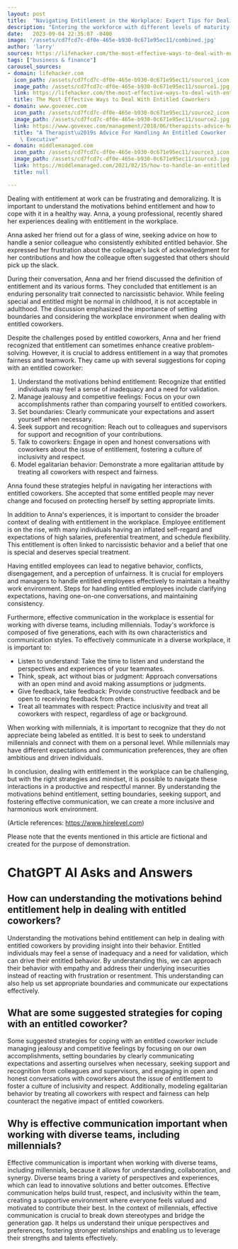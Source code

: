 ```yaml
---
layout: post
title:  "Navigating Entitlement in the Workplace: Expert Tips for Dealing with Entitled Coworkers"
description: "Entering the workforce with different levels of maturity, emotional intelligence, and understanding of power structures and systemic inequities often leads to encounters with entitled coworkers who feel deserving of certain privileges and dismissive of feedback. Here are expert tips for navigating interactions with such coworkers."
date:   2023-09-04 22:35:07 -0400
image: '/assets/cd7fcd7c-df0e-465e-b930-0c671e95ec11/combined.jpg'
author: 'larry'
sources: https://lifehacker.com/the-most-effective-ways-to-deal-with-entitled-coworkers-1850792623?utm_source=regular https://www.govexec.com/management/2018/06/therapists-advice-handling-entitled-coworker/149381/ https://middlemanaged.com/2021/02/15/how-to-handle-an-entitled-employee-a-step-by-step-guide/ https://hirelevel.com/2018/10/01/coworker-compatibility-in-a-multi-generational-workplace/ https://www.quickanddirtytips.com/articles/5-ways-to-deal-with-entitled-people/ https://middlemanaged.com/2021/02/15/how-to-handle-an-entitled-employee-a-step-by-step-guide/
tags: ["business & finance"]
carousel_sources:
- domain: lifehacker.com
  icon_path: /assets/cd7fcd7c-df0e-465e-b930-0c671e95ec11/source1_icon.jpg
  image_path: /assets/cd7fcd7c-df0e-465e-b930-0c671e95ec11/source1.jpg
  link: https://lifehacker.com/the-most-effective-ways-to-deal-with-entitled-coworkers-1850792623?utm_source=regular
  title: The Most Effective Ways to Deal With Entitled Coworkers
- domain: www.govexec.com
  icon_path: /assets/cd7fcd7c-df0e-465e-b930-0c671e95ec11/source2_icon.jpg
  image_path: /assets/cd7fcd7c-df0e-465e-b930-0c671e95ec11/source2.jpg
  link: https://www.govexec.com/management/2018/06/therapists-advice-handling-entitled-coworker/149381/
  title: "A Therapist\u2019s Advice For Handling An Entitled Coworker - Government\
    \ Executive"
- domain: middlemanaged.com
  icon_path: /assets/cd7fcd7c-df0e-465e-b930-0c671e95ec11/source3_icon.jpg
  image_path: /assets/cd7fcd7c-df0e-465e-b930-0c671e95ec11/source3.jpg
  link: https://middlemanaged.com/2021/02/15/how-to-handle-an-entitled-employee-a-step-by-step-guide/
  title: null

---
```


Dealing with entitlement at work can be frustrating and demoralizing. It is important to understand the motivations behind entitlement and how to cope with it in a healthy way. Anna, a young professional, recently shared her experiences dealing with entitlement in the workplace.

Anna asked her friend out for a glass of wine, seeking advice on how to handle a senior colleague who consistently exhibited entitled behavior. She expressed her frustration about the colleague's lack of acknowledgment for her contributions and how the colleague often suggested that others should pick up the slack.

During their conversation, Anna and her friend discussed the definition of entitlement and its various forms. They concluded that entitlement is an enduring personality trait connected to narcissistic behavior. While feeling special and entitled might be normal in childhood, it is not acceptable in adulthood. The discussion emphasized the importance of setting boundaries and considering the workplace environment when dealing with entitled coworkers.

Despite the challenges posed by entitled coworkers, Anna and her friend recognized that entitlement can sometimes enhance creative problem-solving. However, it is crucial to address entitlement in a way that promotes fairness and teamwork. They came up with several suggestions for coping with an entitled coworker:

1. Understand the motivations behind entitlement: Recognize that entitled individuals may feel a sense of inadequacy and a need for validation.
2. Manage jealousy and competitive feelings: Focus on your own accomplishments rather than comparing yourself to entitled coworkers.
3. Set boundaries: Clearly communicate your expectations and assert yourself when necessary.
4. Seek support and recognition: Reach out to colleagues and supervisors for support and recognition of your contributions.
5. Talk to coworkers: Engage in open and honest conversations with coworkers about the issue of entitlement, fostering a culture of inclusivity and respect.
6. Model egalitarian behavior: Demonstrate a more egalitarian attitude by treating all coworkers with respect and fairness.

Anna found these strategies helpful in navigating her interactions with entitled coworkers. She accepted that some entitled people may never change and focused on protecting herself by setting appropriate limits.

In addition to Anna's experiences, it is important to consider the broader context of dealing with entitlement in the workplace. Employee entitlement is on the rise, with many individuals having an inflated self-regard and expectations of high salaries, preferential treatment, and schedule flexibility. This entitlement is often linked to narcissistic behavior and a belief that one is special and deserves special treatment.

Having entitled employees can lead to negative behavior, conflicts, disengagement, and a perception of unfairness. It is crucial for employers and managers to handle entitled employees effectively to maintain a healthy work environment. Steps for handling entitled employees include clarifying expectations, having one-on-one conversations, and maintaining consistency.

Furthermore, effective communication in the workplace is essential for working with diverse teams, including millennials. Today's workforce is composed of five generations, each with its own characteristics and communication styles. To effectively communicate in a diverse workplace, it is important to:

- Listen to understand: Take the time to listen and understand the perspectives and experiences of your teammates.
- Think, speak, act without bias or judgment: Approach conversations with an open mind and avoid making assumptions or judgments.
- Give feedback, take feedback: Provide constructive feedback and be open to receiving feedback from others.
- Treat all teammates with respect: Practice inclusivity and treat all coworkers with respect, regardless of age or background.

When working with millennials, it is important to recognize that they do not appreciate being labeled as entitled. It is best to seek to understand millennials and connect with them on a personal level. While millennials may have different expectations and communication preferences, they are often ambitious and driven individuals.

In conclusion, dealing with entitlement in the workplace can be challenging, but with the right strategies and mindset, it is possible to navigate these interactions in a productive and respectful manner. By understanding the motivations behind entitlement, setting boundaries, seeking support, and fostering effective communication, we can create a more inclusive and harmonious work environment.

(Article references: https://www.hirelevel.com)

Please note that the events mentioned in this article are fictional and created for the purpose of demonstration.


# ChatGPT AI Asks and Answers
## How can understanding the motivations behind entitlement help in dealing with entitled coworkers?
Understanding the motivations behind entitlement can help in dealing with entitled coworkers by providing insight into their behavior. Entitled individuals may feel a sense of inadequacy and a need for validation, which can drive their entitled behavior. By understanding this, we can approach their behavior with empathy and address their underlying insecurities instead of reacting with frustration or resentment. This understanding can also help us set appropriate boundaries and communicate our expectations effectively.

## What are some suggested strategies for coping with an entitled coworker?
Some suggested strategies for coping with an entitled coworker include managing jealousy and competitive feelings by focusing on our own accomplishments, setting boundaries by clearly communicating expectations and asserting ourselves when necessary, seeking support and recognition from colleagues and supervisors, and engaging in open and honest conversations with coworkers about the issue of entitlement to foster a culture of inclusivity and respect. Additionally, modeling egalitarian behavior by treating all coworkers with respect and fairness can help counteract the negative impact of entitled coworkers.

## Why is effective communication important when working with diverse teams, including millennials?
Effective communication is important when working with diverse teams, including millennials, because it allows for understanding, collaboration, and synergy. Diverse teams bring a variety of perspectives and experiences, which can lead to innovative solutions and better outcomes. Effective communication helps build trust, respect, and inclusivity within the team, creating a supportive environment where everyone feels valued and motivated to contribute their best. In the context of millennials, effective communication is crucial to break down stereotypes and bridge the generation gap. It helps us understand their unique perspectives and preferences, fostering stronger relationships and enabling us to leverage their strengths and talents effectively.

